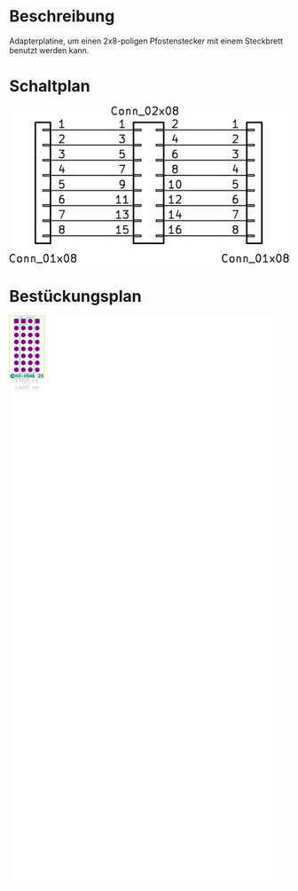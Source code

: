 # Beschreibung

Adapterplatine, um einen 2x8-poligen Pfostenstecker mit einem Steckbrett benutzt werden kann.

# Schaltplan

![Schaltplan](doc/Adapter-Pfostenstecker.png)

# Bestückungsplan

![Bestückungsplan](doc/Adapter-Pfostenstecker.kicad_pcb_F.svg)
